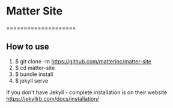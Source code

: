 # Matter Site
====================

## How to use
1. $ git clone -m https://github.com/matterinc/matter-site
2. $ cd matter-site
3. $ bundle install
4. $ jekyll serve

If you don't have Jekyll - complete installation is on their website https://jekyllrb.com/docs/installation/

